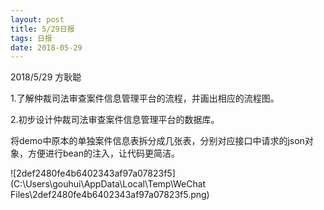 ```yaml
---
layout: post
title: 5/29日报
tags: 日报
date: 2018-05-29
---
```




2018/5/29  方耿聪

1.了解仲裁司法审查案件信息管理平台的流程，并画出相应的流程图。

2.初步设计仲裁司法审查案件信息管理平台的数据库。

​	将demo中原本的单独案件信息表拆分成几张表，分别对应接口中请求的json对象，方便进行bean的注入，让代码更简洁。

![2def2480fe4b6402343af97a07823f5](C:\Users\gouhui\AppData\Local\Temp\WeChat Files\2def2480fe4b6402343af97a07823f5.png)